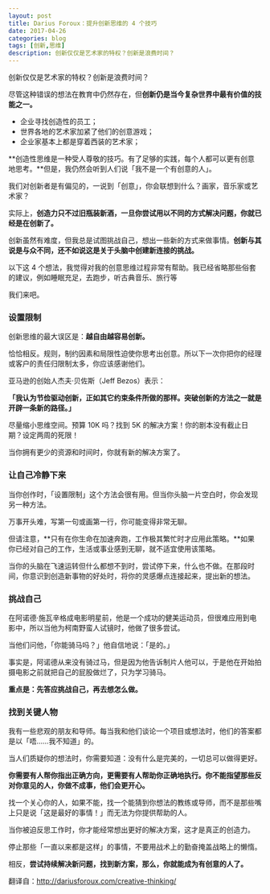 ```yaml
---
layout: post
title: Darius Foroux：提升创新思维的 4 个技巧
date: 2017-04-26
categories: blog
tags: [创新,思维]
description: 创新仅仅是艺术家的特权？创新是浪费时间？
---
```



创新仅仅是艺术家的特权？创新是浪费时间？

尽管这种错误的想法在教育中仍然存在，但**创新仍是当今复杂世界中最有价值的技能之一。**

* 企业寻找创造性的员工；
* 世界各地的艺术家加紧了他们的创意游戏；
* 企业家基本上都是穿着西装的艺术家；


**创造性思维是一种受人尊敬的技巧。有了足够的实践，每个人都可以更有创意地思考。**但是，我仍然会听到人们说「我不是一个有创意的人」。

我们对创新者是有偏见的，一说到「创意」，你会联想到什么？画家，音乐家或艺术家？

实际上，**创造力只不过旧瓶装新酒，一旦你尝试用以不同的方式解决问题，你就已经是在创新了。**

创新虽然有难度，但我总是试图挑战自己，想出一些新的方式来做事情。**创新与其说是与众不同，还不如说这是关于头脑中创建新连接的挑战。**


以下这 4 个想法，我觉得对我的创意思维过程非常有帮助。我已经省略那些俗套的建议，例如睡眠充足，去跑步，听古典音乐、旅行等

我们来吧。

### 设置限制

创新思维的最大误区是：**越自由越容易创新。**

恰恰相反。规则，制约因素和局限性迫使你思考出创意。所以下一次你把你的经理或客户的责任归限制太多，你应该感谢他们。

亚马逊的创始人杰夫·贝佐斯（Jeff Bezos）表示：

**「我认为节俭驱动创新，正如其它约束条件所做的那样。突破创新的方法之一就是开辟一条新的路径。」**



尽量缩小思维空间。预算 10K 吗？找到 5K 的解决方案！你的剧本没有截止日期？设定两周的死限！

当你拥有更少的资源和时间时，你就有新的解决方案了。

### 让自己冷静下来

当你创作时，「设置限制」这个方法会很有用。但当你头脑一片空白时，你会发现另一种方法。

万事开头难，写第一句或画第一行，你可能变得非常无聊。

但请注意，**只有在你生命在加速奔跑，工作极其繁忙时才应用此策略。**如果你已经对自己的工作，生活或事业感到无聊，就不适宜使用该策略。

当你的头脑在飞速运转但什么都想不到时，尝试停下来，什么也不做。在那段时间，你意识到创造新事物的好处时，将你的灵感爆点连接起来，提出新的想法。

### 挑战自己

在阿诺德·施瓦辛格成电影明星前，他是一个成功的健美运动员，但很难应用到电影中，所以当他为柯南野蛮人试镜时，他做了很多尝试。

当他们问他，「你能骑马吗？」他自信地说：「是的。」

事实是，阿诺德从来没有骑过马，但是因为他告诉制片人他可以，于是他在开始拍摄电影之前就把自己的屁股做烂了，只为学习骑马。

**重点是：先答应挑战自己，再去想怎么做。**

### 找到关键人物

我有一些悲观的朋友和导师。每当我和他们谈论一个项目或想法时，他们的答案都是以「唔……我不知道」的。

当人们质疑你的想法时，你需要知道：没有什么是完美的，一切总可以做得更好。

**你需要有人帮你指出正确方向，更需要有人帮助你正确地执行。你不能指望那些反对你意见的人，你做不成事，他们会更开心。**


找一个关心你的人，如果不能，找一个能猜到你想法的教练或导师，而不是那些嘴上只是说「这是最好的事情！」而无法为你提供帮助的人。

当你被迫反思工作时，你才能经常想出更好的解决方案，这才是真正的创造力。

停止那些「一直以来都是这样」的事情，不要用战术上的勤奋掩盖战略上的懒惰。

相反，**尝试持续解决新问题，找到新方案，那么，你就能成为有创意的人了。**

翻译自：http://dariusforoux.com/creative-thinking/



